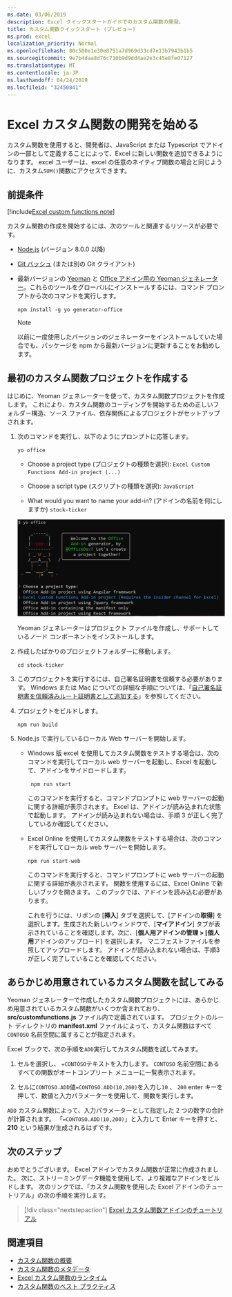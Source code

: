 ```yaml
---
ms.date: 03/06/2019
description: Excel クイックスタートガイドでのカスタム関数の開発。
title: カスタム関数クイックスタート (プレビュー)
ms.prod: excel
localization_priority: Normal
ms.openlocfilehash: 80c500e1e30e8751a7d969d33cd7e13b7943b1b5
ms.sourcegitcommit: 9e7b4daa8d76c710b9d9dd4ae2e3c45e8fe07127
ms.translationtype: MT
ms.contentlocale: ja-JP
ms.lasthandoff: 04/24/2019
ms.locfileid: "32450841"
---
```

# <a name="get-started-developing-excel-custom-functions"></a>Excel カスタム関数の開発を始める

カスタム関数を使用すると、開発者は、JavaScript または Typescript でアドインの一部として定義することによって、Excel に新しい関数を追加できるようになります。 excel ユーザーは、excel の任意のネイティブ関数の場合と同じように、カスタム`SUM()`関数にアクセスできます。

## <a name="prerequisites"></a>前提条件

[!include[Excel custom functions note](../includes/excel-custom-functions-note.md)]

カスタム関数の作成を開始するには、次のツールと関連するリソースが必要です。

- [Node.js](https://nodejs.org/en/) (バージョン 8.0.0 以降)

- [Git バッシュ](https://git-scm.com/downloads) (または別の Git クライアント)

- 最新バージョンの [Yeoman](https://yeoman.io/) と [Office アドイン用の Yeoman ジェネレーター](https://www.npmjs.com/package/generator-office)。これらのツールをグローバルにインストールするには、コマンド プロンプトから次のコマンドを実行します。

    ```
    npm install -g yo generator-office
    ```

    > [!NOTE]
    > 以前に一度使用したバージョンのジェネレーターをインストールしていた場合でも、パッケージを npm から最新バージョンに更新することをお勧めします。

## <a name="build-your-first-custom-functions-project"></a>最初のカスタム関数プロジェクトを作成する

はじめに、Yeoman ジェネレーターを使って、カスタム関数プロジェクトを作成します。 これにより、カスタム関数のコーディングを開始するための正しいフォルダー構造、ソース ファイル、依存関係によるプロジェクトがセットアップされます。

1. 次のコマンドを実行し、以下のようにプロンプトに応答します。

    ```
    yo office
    ```

    - Choose a project type (プロジェクトの種類を選択): `Excel Custom Functions Add-in project (...)`

    - Choose a script type (スクリプトの種類を選択): `JavaScript`

    - What would you want to name your add-in? (アドインの名前を何にしますか) `stock-ticker`

    ![カスタム関数の Office アドイン用の Yeoman ジェネレーターのプロンプト](../images/12-10-fork-cf-pic.jpg)

    Yeoman ジェネレーターはプロジェクト ファイルを作成し、サポートしているノード コンポーネントをインストールします。

2. 作成したばかりのプロジェクトフォルダーに移動します。

    ```
    cd stock-ticker
    ```

3. このプロジェクトを実行するには、自己署名証明書を信頼する必要があります。 Windows または Mac についての詳細な手順については、「[自己署名証明書を信頼済みルート証明書として追加する](https://github.com/OfficeDev/generator-office/blob/master/src/docs/ssl.md)」を参照してください。  

4. プロジェクトをビルドします。

    ```
    npm run build
    ```

5. Node.js で実行しているローカル Web サーバーを開始します。

    - Windows 版 excel を使用してカスタム関数をテストする場合は、次のコマンドを実行してローカル web サーバーを起動し、Excel を起動して、アドインをサイドロードします。

        ```
         npm run start
        ```
        このコマンドを実行すると、コマンドプロンプトに web サーバーの起動に関する詳細が表示されます。 Excel は、アドインが読み込まれた状態で起動します。 アドインが読み込まれない場合は、手順 3 が正しく完了しているか確認してください。

    - Excel Online を使用してカスタム関数をテストする場合は、次のコマンドを実行してローカル web サーバーを開始します。

        ```
        npm run start-web
        ```

         このコマンドを実行すると、コマンドプロンプトに web サーバーの起動に関する詳細が表示されます。 関数を使用するには、Excel Online で新しいブックを開きます。 このブックでは、アドインを読み込む必要があります。 

        これを行うには、リボンの [**挿入**] タブを選択して、[アドインの**取得**] を選択します。生成された新しいウィンドウで、[**マイアドイン**] タブが表示されていることを確認します。次に、[**個人用アドインの管理 > [個人用**アドインのアップロード] を選択します。 マニフェストファイルを参照してアップロードします。 アドインが読み込まれない場合は、手順3が正しく完了していることを確認してください。

## <a name="try-out-the-prebuilt-custom-functions"></a>あらかじめ用意されているカスタム関数を試してみる

Yeoman ジェネレーターで作成したカスタム関数プロジェクトには、あらかじめ用意されているカスタム関数がいくつか含まれており、**src/customfunctions.js** ファイル内で定義されています。 プロジェクトのルート ディレクトリの **manifest.xml** ファイルによって、カスタム関数はすべて `CONTOSO` 名前空間に属することが指定されます。

Excel ブックで、次の手順を`ADD`実行してカスタム関数を試してみます。

1. セルを選択し、 `=CONTOSO`テキストを入力します。 `CONTOSO` 名前空間にあるすべての関数がオートコンプリート メニューに一覧表示されます。

2. セルに`CONTOSO.ADD`値`=CONTOSO.ADD(10,200)`を入力し`10` 、 `200` enter キーを押して、数値と入力パラメーターを使用して、関数を実行します。

`ADD` カスタム関数によって、入力パラメーターとして指定した 2 つの数字の合計が計算されます。 「`=CONTOSO.ADD(10,200)`」と入力して Enter キーを押すと、**210** という結果が生成されるはずです。

## <a name="next-steps"></a>次のステップ

おめでとうございます。 Excel アドインでカスタム関数が正常に作成されました。 次に、ストリーミングデータ機能を使用して、より複雑なアドインをビルドします。 次のリンクでは、「カスタム関数を使用した Excel アドインのチュートリアル」の次の手順を実行します。

> [!div class="nextstepaction"]
> [Excel カスタム関数アドインのチュートリアル](../tutorials/excel-tutorial-create-custom-functions.md#create-a-custom-function-that-requests-data-from-the-web
)

## <a name="see-also"></a>関連項目

* [カスタム関数の概要](../excel/custom-functions-overview.md)
* [カスタム関数のメタデータ](../excel/custom-functions-json.md)
* [Excel カスタム関数のランタイム](../excel/custom-functions-runtime.md)
* [カスタム関数のベスト プラクティス](../excel/custom-functions-best-practices.md)
